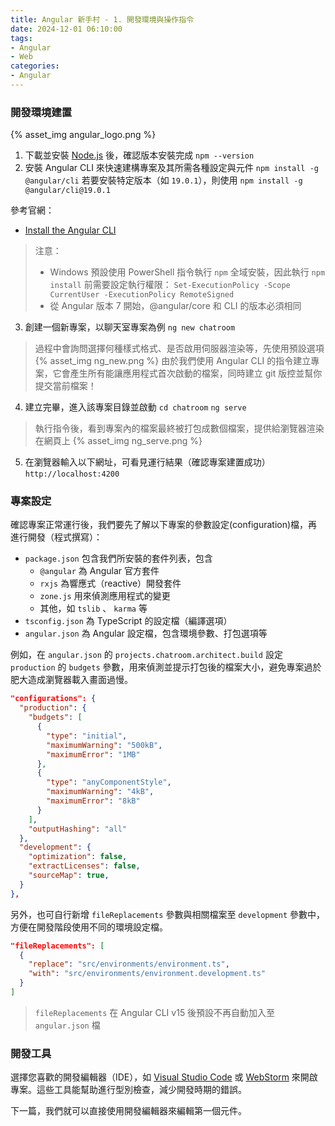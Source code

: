 ```yaml
---
title: Angular 新手村 - 1. 開發環境與操作指令
date: 2024-12-01 06:10:00
tags:
- Angular
- Web
categories:
- Angular
---
```


### 開發環境建置

{% asset_img angular_logo.png %}

1. 下載並安裝 [Node.js](https://nodejs.org/en/download) 後，確認版本安裝完成
  `npm --version`
2. 安裝 Angular CLI 來快速建構專案及其所需各種設定與元件
  `npm install -g @angular/cli`
  若要安裝特定版本（如 `19.0.1`），則使用
  `npm install -g @angular/cli@19.0.1`

參考官網：
* [Install the Angular CLI](https://v17.angular.io/guide/setup-local#install-the-angular-cli)

> 注意：
> * Windows 預設使用 PowerShell 指令執行 `npm` 全域安裝，因此執行 `npm install` 前需要設定執行權限：
> `Set-ExecutionPolicy -Scope CurrentUser -ExecutionPolicy RemoteSigned`
> * 從 Angular 版本 7 開始，@angular/core 和 CLI 的版本必須相同

3. 創建一個新專案，以聊天室專案為例
  `ng new chatroom`

> 過程中會詢問選擇何種樣式格式、是否啟用伺服器渲染等，先使用預設選項
> {% asset_img ng_new.png %}
> 由於我們使用 Angular CLI 的指令建立專案，它會產生所有能讓應用程式首次啟動的檔案，同時建立 git 版控並幫你提交當前檔案！

4. 建立完畢，進入該專案目錄並啟動
  `cd chatroom`
  `ng serve`

> 執行指令後，看到專案內的檔案最終被打包成數個檔案，提供給瀏覽器渲染在網頁上
> {% asset_img ng_serve.png %}

5. 在瀏覽器輸入以下網址，可看見運行結果（確認專案建置成功）
  `http://localhost:4200`

<!-- more -->

### 專案設定

確認專案正常運行後，我們要先了解以下專案的參數設定(configuration)檔，再進行開發（程式撰寫）：

* `package.json` 包含我們所安裝的套件列表，包含
  * `@angular` 為 Angular 官方套件
  * `rxjs` 為響應式（reactive）開發套件
  * `zone.js` 用來偵測應用程式的變更
  * 其他，如 `tslib` 、 `karma` 等
* `tsconfig.json` 為 TypeScript 的設定檔（編譯選項）
* `angular.json` 為 Angular 設定檔，包含環境參數、打包選項等

例如，在 `angular.json` 的 `projects.chatroom.architect.build` 設定 `production` 的 `budgets` 參數，用來偵測並提示打包後的檔案大小，避免專案過於肥大造成瀏覽器載入畫面過慢。

```json
"configurations": {
  "production": {
    "budgets": [
      {
        "type": "initial",
        "maximumWarning": "500kB",
        "maximumError": "1MB"
      },
      {
        "type": "anyComponentStyle",
        "maximumWarning": "4kB",
        "maximumError": "8kB"
      }
    ],
    "outputHashing": "all"
  },
  "development": {
    "optimization": false,
    "extractLicenses": false,
    "sourceMap": true,
  }
},
```

另外，也可自行新增 `fileReplacements` 參數與相關檔案至 `development` 參數中，方便在開發階段使用不同的環境設定檔。

```json
"fileReplacements": [
  {
    "replace": "src/environments/environment.ts",
    "with": "src/environments/environment.development.ts"
  }
]
```

> `fileReplacements` 在 Angular CLI v15 後預設不再自動加入至 `angular.json` 檔

### 開發工具

選擇您喜歡的開發編輯器（IDE），如 [Visual Studio Code](https://code.visualstudio.com/) 或 [WebStorm](https://www.jetbrains.com/webstorm/) 來開啟專案。這些工具能幫助進行型別檢查，減少開發時期的錯誤。

下一篇，我們就可以直接使用開發編輯器來編輯第一個元件。
